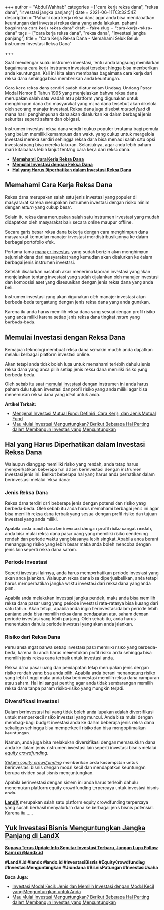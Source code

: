 +++
author = "Abdul Wahhab"
categories = ["cara kerja reksa dana", "reksa dana", "investasi jangka panjang"]
date = 2021-06-11T03:32:54Z
description = "Pahami cara kerja reksa dana agar anda bisa mendapatkan keuntungan dari investasi reksa dana yang anda lakukan. pahami bagaimana cara kerja reksa dana"
draft = false
slug = "cara-kerja-reksa-dana"
tags = ["cara kerja reksa dana", "reksa dana", "investasi jangka panjang"]
title = "Cara Kerja Reksa Dana - Memahami Seluk Beluk Instrumen Investasi Reksa Dana"

+++


Saat mendengar suatu instrumen investasi, tentu anda langsung memikirkan bagaimana cara kerja instrumen investasi tersebut hingga bisa memberikan anda keuntungan. Kali ini kita akan membahas bagaimana cara kerja dari reksa dana sehingga bisa memberikan anda keuntungan.

Cara kerja reksa dana sendiri sudah diatur dalam Undang-Undang Pasar Modal Nomor 8 Tahun 1995 yang menjelaskan bahwa reksa dana merupakan salah satu wadah atau platform yang digunakan untuk menghimpun dana dari masyarakat yang mana dana tersebut akan dikelola oleh seorang manajer investasi. Reksa dana juga disebut _mutual fund_ di mana hasil penghimpunan dana akan disalurkan ke dalam berbagai jenis sekuritas seperti saham dan obligasi.

Instrumen investasi reksa dana sendiri cukup populer terutama bagi pemula yang belum memiliki kemampuan dan waktu yang cukup untuk mengelola investasi mereka sendiri sehingga reksa dana bisa menjadi salah satu opsi investasi yang bisa mereka lakukan. Selanjutnya, agar anda lebih paham mari kita bahas lebih lanjut tentang cara kerja dari reksa dana.

* **[Memahami Cara Kerja Reksa Dana](#memahami-cara-kerja-reksa-dana)**
* **[Memulai Investasi dengan Reksa Dana](#memulai-investasi-dengan-reksa-dana)**
* **[Hal yang Harus Diperhatikan dalam Investasi Reksa Dana](#hal-yang-harus-diperhatikan-dalam-investasi-reksa-dana)**

## Memahami Cara Kerja Reksa Dana

Reksa dana merupakan salah satu jenis investasi yang populer di masyarakat karena merupakan instrumen investasi dengan risiko minim dengan _return_ yang cukup besar.

Selain itu reksa dana merupakan salah satu instrumen investasi yang mudah didapatkan oleh masyarakat baik secara online maupun offline.

Secara garis besar reksa dana bekerja dengan cara menghimpun dana masyarakat kemudian manajer investasi mendistribusikannya ke dalam berbagai portofolio efek.

Pertama-tama [manajer investasi](https://landx.id/) yang sudah berizin akan menghimpun sejumlah dana dari masyarakat yang kemudian akan disalurkan ke dalam berbagai jenis instrumen investasi.

Setelah disalurkan nasabah akan menerima laporan investasi yang akan menjelaskan tentang investasi yang sudah dijalankan oleh manajer investasi dan komposisi aset yang disesuaikan dengan jenis reksa dana yang anda beli.

Instrumen investasi yang akan digunakan oleh manajer investasi akan berbeda-beda tergantung dengan jenis reksa dana yang anda gunakan.

Karena itu anda harus memilih reksa dana yang sesuai dengan profil risiko yang anda miliki karena setiap jenis reksa dana tingkat _return_ yang berbeda-beda.

## Memulai Investasi dengan Reksa Dana

Kemajuan teknologi membuat reksa dana semakin mudah anda dapatkan melalui berbagai platform investasi online.

Akan tetapi anda tidak boleh lupa untuk memahami terlebih dahulu jenis reksa dana yang anda pilih setiap jenis reksa dana memiliki risiko yang berbeda-beda.

Oleh sebab itu saat [memulai investasi](https://landx.id/) dengan instrumen ini anda harus paham dulu tujuan investasi dan profil risiko yang anda miliki agar bisa menemukan reksa dana yang ideal untuk anda.

**Artikel Terkait:**

* [Mengenal Investasi Mutual Fund: Definisi, Cara Kerja, dan Jenis Mutual Fund](https://landx.id/blog/mengenal-investasi-mutual-fund-definisi-cara-kerja-dan-jenis-mutual-fund/)
* [Mau Mulai Investasi Menguntungkan? Berikut Beberapa Hal Penting dalam Membangun Investasi yang Menguntungkan](https://landx.id/blog/memulai-investasi-menguntungkan/)

## Hal yang Harus Diperhatikan dalam Investasi Reksa Dana

Walaupun dianggap memiliki risiko yang rendah, anda tetap harus memperhatikan beberapa hal dalam berinvestasi dengan instrumen investasi jenis ini. Berikut beberapa hal yang harus anda perhatikan dalam berinvestasi melalui reksa dana:

### Jenis Reksa Dana

Reksa dana terdiri dari beberapa jenis dengan potensi dan risiko yang berbeda-beda. Oleh sebab itu anda harus memahami berbagai jenis ini agar bisa memilih reksa dana terbaik yang sesuai dengan profil risiko dan tujuan investasi yang anda miliki.

Apabila anda masih baru berinvestasi dengan profil risiko sangat rendah, anda bisa mulai reksa dana pasar uang yang memiliki risiko cenderung rendah dan periode waktu yang biasanya lebih singkat. Apabila anda berani menanggung risiko yang lebih besar maka anda boleh mencoba dengan jenis lain seperti reksa dana saham.

### Periode Investasi

Seperti investasi lainnya, anda harus memperhatikan periode investasi yang akan anda jalankan. Walaupun reksa dana bisa diperjualbelikan, anda tetapi harus memperhatikan jangka waktu investasi dari reksa dana yang anda pilih.

Apabila anda melakukan investasi jangka pendek, maka anda bisa memilih reksa dana pasar uang yang periode investasi rata-ratanya bisa kurang dari satu tahun. Akan tetapi, apabila anda ingin berinvestasi dalam periode lebih panjang anda bisa memilih reksa dana pendapatan atau saham dengan periode investasi yang lebih panjang. Oleh sebab itu, anda harus menentukan dahulu periode investasi yang akan anda jalankan.

### Risiko dari Reksa Dana

Perlu anda ingat bahwa setiap investasi pasti memiliki risiko yang berbeda-beda, karena itu anda harus menentukan profil risiko anda sehingga bisa memilih jenis reksa dana terbaik untuk investasi anda.

Reksa dana pasar uang dan pendapatan tetap merupakan jenis dengan risiko rendah yang bisa anda pilih. Apabila anda berani menanggung risiko yang lebih tinggi maka anda bisa berinvestasi memilih reksa dana campuran atau saham. Hal ini sangat penting agar anda tidak sembarangan memilih reksa dana tanpa paham risiko-risiko yang mungkin terjadi.

### Diversifikasi Investasi

Dalam berinvestasi hal yang tidak boleh anda lupakan adalah diversifikasi untuk memperkecil risiko investasi yang muncul. Anda bisa mulai dengan membagi-bagi budget investasi anda ke dalam beberapa jenis reksa dana sekaligus sehingga bisa memperkecil risiko dan bisa mengoptimalkan keuntungan.

Namun, anda juga bisa melakukan diversifikasi dengan memasukkan dana anda ke dalam jenis instrumen investasi lain seperti investasi bisnis melalui _[equity crowdfunding](https://landx.id/)_.

[Sistem _equity crowdfunding_](https://landx.id/) memberikan anda kesempatan untuk berinvestasi bisnis dengan modal kecil dan mendapatkan keuntungan berupa dividen saat bisnis menguntungkan.

Apabila berinvestasi dengan sistem ini anda harus terlebih dahulu menemukan platform equity crowdfunding terpercaya untuk investasi bisnis anda.

**[LandX](https://landx.id/)** merupakan salah satu platform equity crowdfunding terpercaya yang sudah berhasil menyalurkan dana ke berbagai jenis bisnis potensial. Karena itu…...

## [Yuk Investasi Bisnis Menguntungkan Jangka Panjang di LandX](https://landx.id/)



**[Supaya Terus Update Info Seputar Investasi Terbaru, Jangan Lupa Follow Kami di @landx.id](https://instagram.com/landx.id?utm_medium=copy_link)**

**#LandX.id    #landx         #landx.id    #InvestasiBisnis    #EquityCrowdfunding    #InvestasiMenguntungkan    #Urundana    #BisnisPatungan    #InvestasiUsaha**

**Baca Juga:**

* [Investasi Modal Kecil:  Jenis dan Memilih Investasi dengan Modal Kecil yang Menguntungkan untuk Anda](https://landx.id/blog/investasi-modal-kecil-jenis-dan-memilih-investasi-dengan-modal-kecil-yang-menguntungkan-untuk-anda/)
* [Mau Mulai Investasi Menguntungkan? Berikut Beberapa Hal Penting dalam Membangun Investasi yang Menguntungkan](https://landx.id/blog/memulai-investasi-menguntungkan/)



